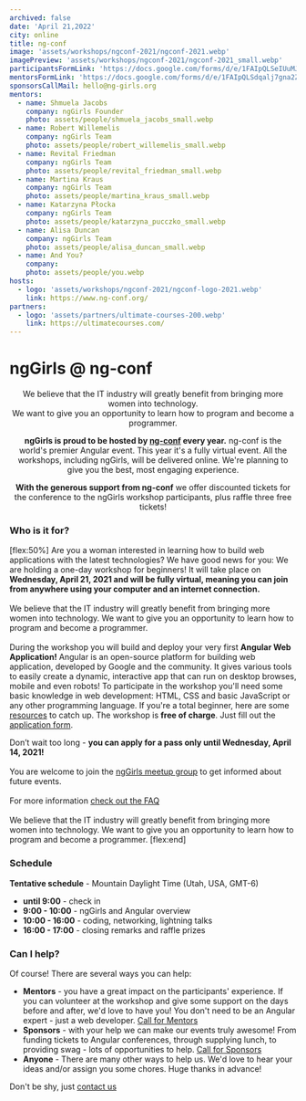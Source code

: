 ```yaml
---
archived: false
date: 'April 21,2022'
city: online
title: ng-conf
image: 'assets/workshops/ngconf-2021/ngconf-2021.webp'
imagePreview: 'assets/workshops/ngconf-2021/ngconf-2021_small.webp'
participantsFormLink: 'https://docs.google.com/forms/d/e/1FAIpQLSeIUuMJ4mq5jDOuXH52aq4bM5YxswGcoayOY5xF4MPdUqP84w/viewform'
mentorsFormLink: 'https://docs.google.com/forms/d/e/1FAIpQLSdqalj7gna2ZlyByqn0LBAzMzaZ7086FB7Kq7NsoaYfH4xY0g/viewform'
sponsorsCallMail: hello@ng-girls.org
mentors:
  - name: Shmuela Jacobs
    company: ngGirls Founder
    photo: assets/people/shmuela_jacobs_small.webp
  - name: Robert Willemelis
    company: ngGirls Team
    photo: assets/people/robert_willemelis_small.webp
  - name: Revital Friedman
    company: ngGirls Team
    photo: assets/people/revital_friedman_small.webp
  - name: Martina Kraus
    company: ngGirls Team
    photo: assets/people/martina_kraus_small.webp
  - name: Katarzyna Płocka
    company: ngGirls Team
    photo: assets/people/katarzyna_pucczko_small.webp
  - name: Alisa Duncan
    company: ngGirls Team
    photo: assets/people/alisa_duncan_small.webp
  - name: And You?
    company: 
    photo: assets/people/you.webp
hosts:
  - logo: 'assets/workshops/ngconf-2021/ngconf-logo-2021.webp'
    link: https://www.ng-conf.org/
partners:
  - logo: 'assets/partners/ultimate-courses-200.webp'
    link: https://ultimatecourses.com/
---
```


# ngGirls @ ng-conf
<center>
We believe that the IT industry will greatly benefit from bringing more women into technology.<br />
We want to give you an opportunity to learn how to program and become a programmer.


**ngGirls is proud to be hosted by [ng-conf](https://www.2021.ng-conf.org/) every year.** ng-conf is the world's premier Angular event. This year it's a fully virtual event. All the workshops, including ngGirls, will be delivered online. We're planning to give you the best, most engaging experience.

**With the generous support from ng-conf** we offer discounted tickets for the conference to the ngGirls workshop participants, plus raffle three free tickets!
</center>


### Who is it for?
[flex:50%]
Are you a woman interested in learning how to build web applications with the latest technologies? We have good news for you: We are holding a one-day workshop for beginners! It will take place on **Wednesday, April 21, 2021 and will be fully virtual, meaning you can join from anywhere using your computer and an internet connection.**<br /><br />
We believe that the IT industry will greatly benefit from bringing more women into technology. We want to give you an opportunity to learn how to program and become a programmer.<br /><br />
During the workshop you will build and deploy your very first **Angular Web Application!** Angular is an open-source platform for building web application, developed by Google and the community. It gives various tools to easily create a dynamic, interactive app that can run on desktop browses, mobile and even robots!
To participate in the workshop you'll need some basic knowledge in web development: HTML, CSS and basic JavaScript or any other programming language. If you're a total beginner, here are some [resources](/faq) to catch up.
The workshop is **free of charge**. Just fill out the [application form](https://docs.google.com/forms/d/e/1FAIpQLSeIUuMJ4mq5jDOuXH52aq4bM5YxswGcoayOY5xF4MPdUqP84w/viewform).

Don’t wait too long - **you can apply for a pass only until Wednesday, April 14, 2021!**<br /><br />
You are welcome to join the [ngGirls meetup group](http://www.meetup.com/ngGirls/) to get informed about future events.<br /><br />
For more information [check out the FAQ](/faq)<br /><br />
We believe that the IT industry will greatly benefit from bringing more women into technology. We want to give you an opportunity to learn how to program and become a programmer.
[flex:end]



### Schedule

**Tentative schedule** - Mountain Daylight Time (Utah, USA, GMT-6)
- **until 9:00** - check in
- **9:00 - 10:00** - ngGirls and Angular overview
- **10:00 - 16:00** - coding, networking, lightning talks
- **16:00 - 17:00** - closing remarks and raffle prizes

### Can I help?

Of course! There are several ways you can help:

- **Mentors** - you have a great impact on the participants' experience. If you can volunteer at the workshop and give some support on the days before and after, we'd love to have you! You don't need to be an Angular expert - just a web developer. [Call for Mentors](https://docs.google.com/forms/d/e/1FAIpQLSdqalj7gna2ZlyByqn0LBAzMzaZ7086FB7Kq7NsoaYfH4xY0g/viewform)
- **Sponsors** - with your help we can make our events truly awesome! From funding tickets to Angular conferences, through supplying lunch, to providing swag - lots of opportunities to help. [Call for Sponsors](mailto:hello@ng-girls.org)
- **Anyone** - There are many other ways to help us. We'd love to hear your ideas and/or assign you some chores. Huge thanks in advance!


Don't be shy, just [contact us](mailto:hello@ng-girls.org)